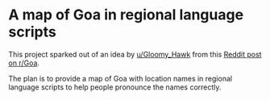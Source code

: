 # A map of Goa in regional language scripts

This project sparked out of an idea by [u/Gloomy_Hawk](https://www.reddit.com/user/Gloomy_Hawk/) from this [Reddit post on r/Goa](https://www.reddit.com/r/Goa/comments/n3zjgl/konkani_map_of_goa/).

The plan is to provide a map of Goa with location names in regional language scripts to help people pronounce the names correctly.
